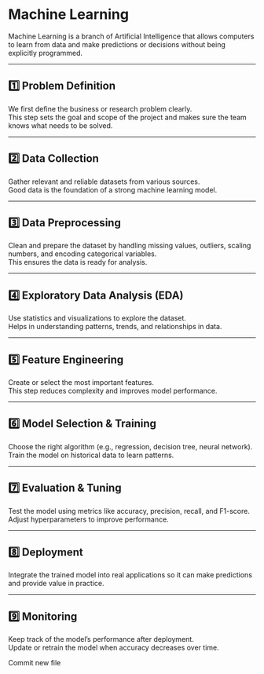 # Machine Learning

Machine Learning is a branch of Artificial Intelligence that allows computers to learn from data and make predictions or decisions without being explicitly programmed.

---

## 1️⃣ Problem Definition
We first define the business or research problem clearly.  
This step sets the goal and scope of the project and makes sure the team knows what needs to be solved.

---

## 2️⃣ Data Collection
Gather relevant and reliable datasets from various sources.  
Good data is the foundation of a strong machine learning model.

---

## 3️⃣ Data Preprocessing
Clean and prepare the dataset by handling missing values, outliers, scaling numbers, and encoding categorical variables.  
This ensures the data is ready for analysis.

---

## 4️⃣ Exploratory Data Analysis (EDA)
Use statistics and visualizations to explore the dataset.  
Helps in understanding patterns, trends, and relationships in data.

---

## 5️⃣ Feature Engineering
Create or select the most important features.  
This step reduces complexity and improves model performance.

---

## 6️⃣ Model Selection & Training
Choose the right algorithm (e.g., regression, decision tree, neural network).  
Train the model on historical data to learn patterns.

---

## 7️⃣ Evaluation & Tuning
Test the model using metrics like accuracy, precision, recall, and F1-score.  
Adjust hyperparameters to improve performance.

---

## 8️⃣ Deployment
Integrate the trained model into real applications so it can make predictions and provide value in practice.

---

## 9️⃣ Monitoring
Keep track of the model’s performance after deployment.  
Update or retrain the model when accuracy decreases over time.
 
Commit new file
